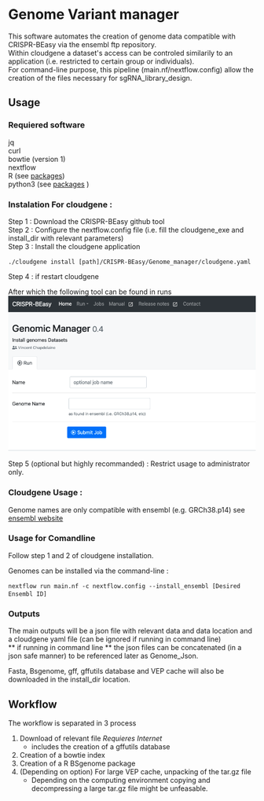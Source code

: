 # Genome Variant manager
This software automates the creation of genome data compatible with CRISPR-BEasy via the ensembl ftp repository.  
Within cloudgene a dataset's access can be controled similarily to an application (i.e. restricted to certain group or individuals).  
For command-line purpose, this pipeline (main.nf/nextflow.config) allow the creation of the files necessary for sgRNA_library_design.

## Usage

### Requiered software

jq  
curl  
bowtie (version 1)  
nextflow  
R (see [packages](https://github.com/CERC-Genomic-Medicine/CRISPR-BEasy/blob/main/sgRNA_library_design/installed_packages_R.txt))  
python3 (see [packages](https://github.com/CERC-Genomic-Medicine/CRISPR-BEasy/blob/main/sgRNA_library_design/requirements_python3_env.txt) )  

### Instalation For cloudgene :

Step 1 : Download the CRISPR-BEasy github tool  
Step 2 : Configure the nextflow.config file (i.e. fill the cloudgene_exe and install_dir with relevant parameters)  
Step 3 : Install the cloudgene application  
```  
./cloudgene install [path]/CRISPR-BEasy/Genome_manager/cloudgene.yaml  
```

Step 4 : if restart cloudgene

After which the following tool can be found in runs  
![GenomeManager](https://github.com/CERC-Genomic-Medicine/CRISPR-BEasy/blob/main/Genome_manager/GenomeManager.png)

Step 5 (optional but highly recommanded) : Restrict usage to administrator only.

### Cloudgene Usage :

Genome names are only compatible with ensembl (e.g. GRCh38.p14) see [ensembl website](https://useast.ensembl.org/index.html)

### Usage for Comandline

Follow step 1 and 2 of cloudgene installation.

Genomes can be installed via the command-line :
```  
nextflow run main.nf -c nextflow.config --install_ensembl [Desired Ensembl ID]
```

### Outputs 

The main outputs will be a json file with relevant data and data location and a cloudgene yaml file (can be ignored if running in command line)  
** if  running in command line ** the json files can be concatenated (in a json safe manner) to be referenced later as Genome_Json.

Fasta, Bsgenome, gff, gffutils database and VEP cache will also be downloaded in the install_dir location.

## Workflow

The workflow is separated in 3 process 

1) Download of relevant file *Requieres Internet*
      * includes the creation of a gffutils database
2) Creation of a bowtie index
3) Creation of a R BSgenome package
4) (Depending on option) For large VEP cache, unpacking of the tar.gz file
      * Depending on the computing environment copying and decompressing a large tar.gz file might be unfeasable.
